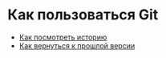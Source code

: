 # Как пользоваться Git
- [Как посмотреть историю](./log_help.md)
- [Как вернуться к прошлой версии](./reset_help.md)
